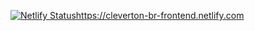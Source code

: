 

[![Netlify Status](https://api.netlify.com/api/v1/badges/58d0c18b-5d48-4347-bf47-1fb6c8b57043/deploy-status)](https://app.netlify.com/sites/cleverton-br-frontend/deploys)https://cleverton-br-frontend.netlify.com






